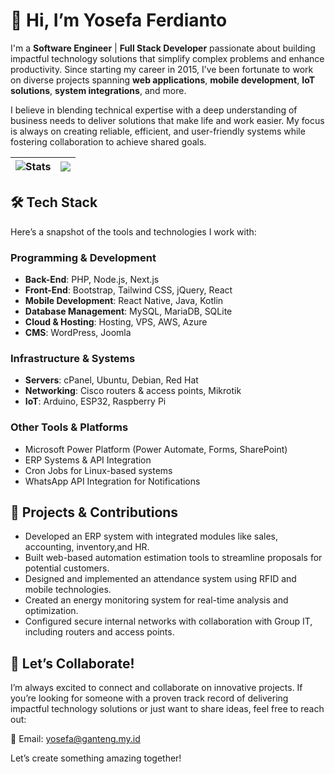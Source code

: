 # 👋 Hi, I’m Yosefa Ferdianto  

I'm a **Software Engineer** | **Full Stack Developer** passionate about building impactful technology solutions that simplify complex problems and enhance productivity. Since starting my career in 2015, I’ve been fortunate to work on diverse projects spanning **web applications**, **mobile development**, **IoT solutions**, **system integrations**, and more.  

I believe in blending technical expertise with a deep understanding of business needs to deliver solutions that make life and work easier. My focus is always on creating reliable, efficient, and user-friendly systems while fostering collaboration to achieve shared goals.  

| <img align="center" src="https://github-readme-stats.vercel.app/api?username=yosefa&show_icons=true&include_all_commits=true&theme=transparent&hide_border=true&cache_seconds=7200" alt="Stats" /> | <img align="center" src="https://github-readme-stats.vercel.app/api/top-langs/?username=yosefa&layout=compact&theme=transparent&hide_border=true&cache_seconds=7200" /> |
| ------------- | ------------- |

## 🛠️ Tech Stack  
Here’s a snapshot of the tools and technologies I work with:  

### **Programming & Development**  
- **Back-End**: PHP, Node.js, Next.js
- **Front-End**: Bootstrap, Tailwind CSS, jQuery, React  
- **Mobile Development**: React Native, Java, Kotlin  
- **Database Management**: MySQL, MariaDB, SQLite  
- **Cloud & Hosting**: Hosting, VPS, AWS, Azure
- **CMS**: WordPress, Joomla

### **Infrastructure & Systems**  
- **Servers**: cPanel, Ubuntu, Debian, Red Hat  
- **Networking**: Cisco routers & access points, Mikrotik
- **IoT**: Arduino, ESP32, Raspberry Pi  

### **Other Tools & Platforms**  
- Microsoft Power Platform (Power Automate, Forms, SharePoint)  
- ERP Systems & API Integration  
- Cron Jobs for Linux-based systems  
- WhatsApp API Integration for Notifications

## 🌟 Projects & Contributions  
- Developed an ERP system with integrated modules like sales, accounting, inventory,and HR.  
- Built web-based automation estimation tools to streamline proposals for potential customers.  
- Designed and implemented an attendance system using RFID and mobile technologies.  
- Created an energy monitoring system for real-time analysis and optimization.  
- Configured secure internal networks with collaboration with Group IT, including routers and access points.  

## 🚀 Let’s Collaborate!  
I’m always excited to connect and collaborate on innovative projects. If you’re looking for someone with a proven track record of delivering impactful technology solutions or just want to share ideas, feel free to reach out:  

📧 Email: yosefa@ganteng.my.id  

Let’s create something amazing together!
